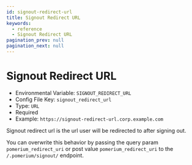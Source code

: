 ```yaml
---
id: signout-redirect-url
title: Signout Redirect URL
keywords:
  - reference
  - Signout Redirect URL
pagination_prev: null
pagination_next: null
---
```


# Signout Redirect URL

- Environmental Variable: `SIGNOUT_REDIRECT_URL`
- Config File Key: `signout_redirect_url`
- Type: `URL`
- Required
- Example: `https://signout-redirect-url.corp.example.com`

Signout redirect url is the url user will be redirected to after signing out.

You can overwrite this behavior by passing the query param `pomerium_redirect_uri` or post value `pomerium_redirect_uri` to the `/.pomerium/signout/` endpoint.
